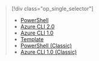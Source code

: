 > [!div class="op_single_selector"]
>- [PowerShell](../articles/virtual-network/virtual-network-deploy-multinic-arm-ps.md)
>- [Azure CLI 2.0](../articles/virtual-network/virtual-network-deploy-multinic-arm-cli.md)
>- [Azure CLI 1.0](../articles/virtual-network/virtual-network-deploy-multinic-cli-nodejs.md)
>- [Template](../articles/virtual-network/virtual-network-deploy-multinic-arm-template.md)
>- [PowerShell (Classic)](../articles/virtual-network/virtual-network-deploy-multinic-classic-ps.md)
>- [Azure CLI 1.0 (Classic)](../articles/virtual-network/virtual-network-deploy-multinic-classic-cli.md)